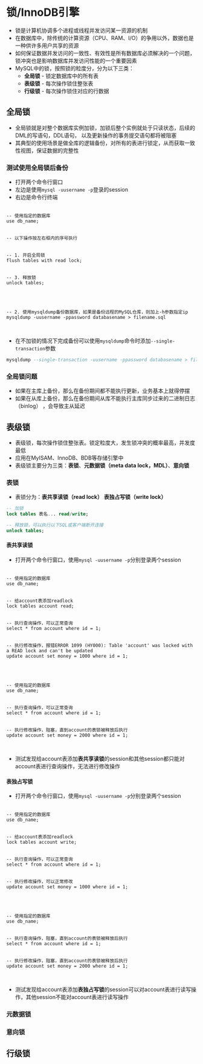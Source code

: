 # 锁/InnoDB引擎

* 锁是计算机协调多个进程或线程并发访问某一资源的机制
* 在数据库中，除传统的计算资源（CPU、RAM、I/O）的争用以外，数据也是一种供许多用户共享的资源
* 如何保证数据并发访问的一致性、有效性是所有数据库必须解决的一个问题，锁冲突也是影响数据库并发访问性能的一个重要因素
* MySQL中的锁，按照锁的粒度分，分为以下三类：
    * **全局锁** - 锁定数据库中的所有表
    * **表级锁** - 每次操作锁住整张表
    * **行级锁** - 每次操作锁住对应的行数据

## 全局锁

* 全局锁就是对整个数据库实例加锁，加锁后整个实例就处于只读状态，后续的DML的写语句，DDL语句，
以及更新操作的事务提交语句都将被阻塞
* 其典型的使用场景是做全库的逻辑备份，对所有的表进行锁定，从而获取一致性视图，保证数据的完整性

### 测试使用全局锁后备份

* 打开两个命令行窗口
* 左边是使用`mysql -uusername -p`登录的session
* 右边是命令行终端

<div style={{display: 'flex'}}>
    <pre style={{flex: 1, margin: '0 2px 0 0'}}>
        <code>
-- 使用指定的数据库
use db_name;<br></br>
-- 以下操作按左右框内的序号执行<br></br>
-- 1. 开启全局锁
flush tables with read lock;<br></br>
-- 3. 释放锁
unlock tables;
        </code>
    </pre>
    <pre style={{flex: 1,margin: '0 0 0 2px'}}>
        <code>
-- 2. 使用mysqldump备份数据库，如果是备份远程的MySQL仓库，则加上-h参数指定ip
mysqldump -uusername -ppassword databasename > filename.sql
        </code>
    </pre>
</div>

* 在不加锁的情况下完成备份可以使用`mysqldump`命令时添加`--single-transaction`参数

```sql
mysqldump --single-transaction -uusername -ppassword databasename > filename.sql
```

### 全局锁问题

* 如果在主库上备份，那么在备份期间都不能执行更新，业务基本上就得停摆
* 如果在从库上备份，那么在备份期间从库不能执行主库同步过来的二进制日志（binlog） ，会导致主从延迟

## 表级锁

* 表级锁，每次操作锁住整张表。锁定粒度大，发生锁冲突的概率最高，并发度最低
* 应用在MyISAM、InnoDB、BDB等存储引擎中
* 表级锁主要分为三类：**表锁**、**元数据锁（meta data lock，MDL）**、**意向锁**

### 表锁

* 表锁分为：**表共享读锁（read lock）** **表独占写锁（write lock）**

```sql
-- 加锁
lock tables 表名... read/write;

-- 释放锁，可以执行以下SQL或客户端断开连接
unlock tables;
```

#### 表共享读锁

* 打开两个命令行窗口，使用`mysql -uusername -p`分别登录两个session

<div style={{display: 'flex'}}>
    <pre style={{flex: 1, margin: '0 2px 0 0'}}>
        <code>
-- 使用指定的数据库
use db_name;<br></br>
-- 给account表添加readlock
lock tables account read;<br></br>
-- 执行查询操作，可以正常查询
select * from account where id = 1;<br></br>
-- 执行修改操作，报错ERROR 1099 (HY000): Table 'account' was locked with a READ lock and can't be updated
update account set money = 1000 where id = 1;
        </code>
    </pre>
    <pre style={{flex: 1,margin: '0 0 0 2px'}}>
        <code>
-- 使用指定的数据库
use db_name;<br></br>
-- 执行查询操作，可以正常查询
select * from account where id = 1;<br></br>
-- 执行修改操作，阻塞，直到account的表锁被释放后执行
update account set money = 2000 where id = 1;
        </code>
    </pre>
</div>

* 测试发现给account表添加**表共享读锁**的session和其他session都只能对account表进行查询操作，无法进行修改操作

#### 表独占写锁

* 打开两个命令行窗口，使用`mysql -uusername -p`分别登录两个session

<div style={{display: 'flex'}}>
    <pre style={{flex: 1, margin: '0 2px 0 0'}}>
        <code>
-- 使用指定的数据库
use db_name;<br></br>
-- 给account表添加readlock
lock tables account write;<br></br>
-- 执行查询操作，可以正常查询
select * from account where id = 1;<br></br>
-- 执行修改操作，可以正常修改
update account set money = 1000 where id = 1;
        </code>
    </pre>
    <pre style={{flex: 1,margin: '0 0 0 2px'}}>
        <code>
-- 使用指定的数据库
use db_name;<br></br>
-- 执行查询操作，阻塞，直到account的表锁被释放后执行
select * from account where id = 1;<br></br>
-- 执行修改操作，阻塞，直到account的表锁被释放后执行
update account set money = 2000 where id = 1;
        </code>
    </pre>
</div>

* 测试发现给account表添加**表独占写锁**的session可以对account表进行读写操作，其他session不能对account表进行读写操作

### 元数据锁

### 意向锁

## 行级锁

